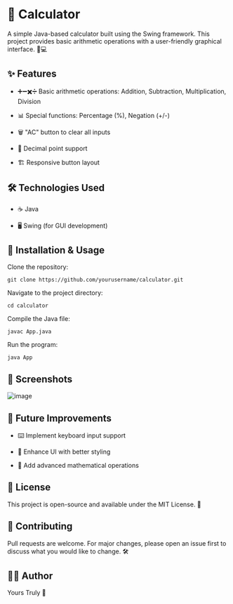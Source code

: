 # 🧮 Calculator

A simple Java-based calculator built using the Swing framework. This project provides basic arithmetic operations with a user-friendly graphical interface. 🎨💻

## ✨ Features

- ➕➖✖️➗ Basic arithmetic operations: Addition, Subtraction, Multiplication, Division

- 📊 Special functions: Percentage (%), Negation (+/-)

- 🗑️ "AC" button to clear all inputs

- 🔢 Decimal point support

- 🏗️ Responsive button layout

## 🛠️ Technologies Used

- ☕ Java

- 🖥️ Swing (for GUI development)

## 🚀 Installation & Usage

Clone the repository:
```
git clone https://github.com/yourusername/calculator.git
```
Navigate to the project directory:
```
cd calculator
```
Compile the Java file:
```
javac App.java
```
Run the program:
```
java App
```
## 📸 Screenshots

![image](https://github.com/user-attachments/assets/e0e6cb2a-eb99-4e71-9072-9490401c7b3a)


## 🔮 Future Improvements

- ⌨️ Implement keyboard input support

- 🎨 Enhance UI with better styling

- 🧮 Add advanced mathematical operations

## 📜 License

This project is open-source and available under the MIT License. 📝

## 🤝 Contributing

Pull requests are welcome. For major changes, please open an issue first to discuss what you would like to change. 🛠️

## 👨‍💻 Author

Yours Truly 🚀

